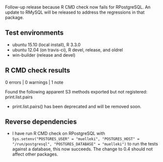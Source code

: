 Follow-up release because R CMD check now fails for RPostgreSQL. An update to RMySQL will be released to address the regressions in that package.

## Test environments
* ubuntu 15.10 (local install), R 3.3.0
* ubuntu 12.04 (on travis-ci), R devel, release, and oldrel
* win-builder (release and devel)


## R CMD check results

0 errors | 0 warnings | 1 note

Found the following apparent S3 methods exported but not registered:
  print.list.pairs

- print.list.pairs() has been deprecated and will be removed soon.


## Reverse dependencies

* I have run R CMD check on RPostgreSQL with `Sys.setenv("POSTGRES_USER" = "muelleki", "POSTGRES_HOST" = "/run/postgresql", "POSTGRES_DATABASE" = "muelleki")` to run the tests against a database, this now succeeds. The change to 0.4 should not affect other packages.
